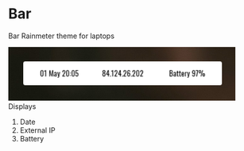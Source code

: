 # Bar
Bar Rainmeter theme for laptops

![](https://github.com/kaugm/Bar/blob/master/img.PNG)  
Displays  
1. Date
2. External IP
3. Battery
